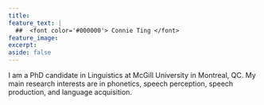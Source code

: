 ```yaml
---
title:
feature_text: |
  ##  <font color='#000000'> Connie Ting </font>
feature_image:
excerpt:
aside: false
---
```


I am a PhD candidate in Linguistics at McGill University in Montreal, QC. My main research interests are in phonetics, speech perception, speech production, and language acquisition. 
